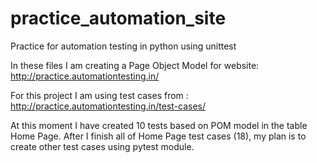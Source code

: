 # practice_automation_site
Practice for automation testing in python using unittest

In these files I am creating a Page Object Model for website: 
http://practice.automationtesting.in/

For this project I am using test cases from : 
http://practice.automationtesting.in/test-cases/

At this moment I have created 10 tests based on POM model in the table Home Page.
After I finish all of Home Page test cases (18), my plan is to create other test cases using pytest module. 
